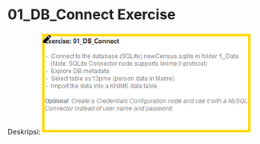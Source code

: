 # 01_DB_Connect Exercise
  
  Deskripsi:
  ![enter image description here](Dokumentasi/0_DB_Connect_Exercise.PNG)
